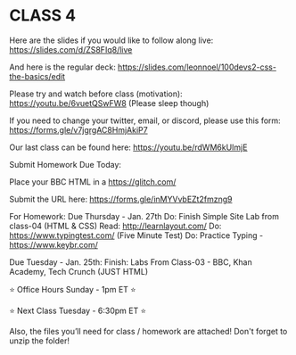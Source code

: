 # CLASS 4

Here are the slides if you would like to follow along live: https://slides.com/d/ZS8FIq8/live

And here is the regular deck: https://slides.com/leonnoel/100devs2-css-the-basics/edit

Please try and watch before class (motivation): https://youtu.be/6vuetQSwFW8 (Please sleep though)

If you need to change your twitter, email, or discord, please use this form: https://forms.gle/v7jgrgAC8HmjAkiP7

Our last class can be found here: https://youtu.be/rdWM6kUImjE

Submit Homework Due Today:

Place your BBC HTML in a https://glitch.com/

Submit the URL here: https://forms.gle/inMYVvbEZt2fmzng9

For Homework: 
Due Thursday - Jan. 27th
Do: Finish Simple Site Lab from class-04 (HTML & CSS)
Read: http://learnlayout.com/
Do: https://www.typingtest.com/ (Five Minute Test)
Do: Practice Typing - https://www.keybr.com/

Due Tuesday - Jan. 25th:
Finish: Labs From Class-03 - BBC, Khan Academy, Tech Crunch (JUST HTML)

⭐ Office Hours Sunday - 1pm ET ⭐ 

⭐ Next Class Tuesday - 6:30pm ET ⭐ 

Also, the files you’ll need for class / homework are attached! Don't forget to unzip the folder!